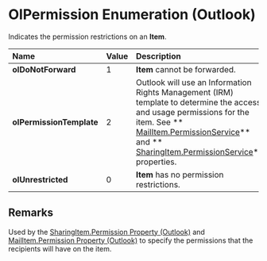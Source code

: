 
# OlPermission Enumeration (Outlook)

Indicates the permission restrictions on an  **Item**.



|**Name**|**Value**|**Description**|
|:-----|:-----|:-----|
| **olDoNotForward**|1| **Item** cannot be forwarded.|
| **olPermissionTemplate**|2|Outlook will use an Information Rights Management (IRM) template to determine the access and usage permissions for the item. See  ** [MailItem.PermissionService](c999b215-f360-17b1-4915-45c3b525d3e5.md)** and ** [SharingItem.PermissionService](ef50051d-420f-21db-af30-02a7d01896b6.md)** properties.|
| **olUnrestricted**|0| **Item** has no permission restrictions.|

## Remarks

Used by the  [SharingItem.Permission Property (Outlook)](fd1ceafe-8c78-8c63-eaf2-aa8cef71a9f3.md) and [MailItem.Permission Property (Outlook)](394173d4-344a-148a-1628-b4ca47d4ef2d.md) to specify the permissions that the recipients will have on the item.

